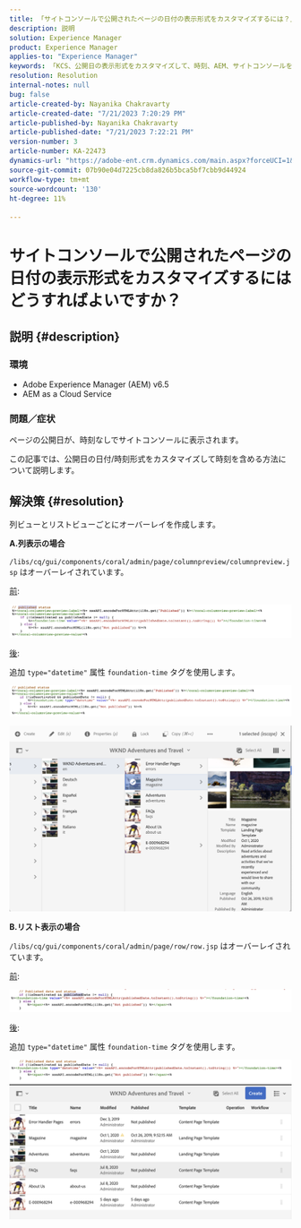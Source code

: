 ```yaml
---
title: 「サイトコンソールで公開されたページの日付の表示形式をカスタマイズするには？」
description: 説明
solution: Experience Manager
product: Experience Manager
applies-to: "Experience Manager"
keywords: 「KCS、公開日の表示形式をカスタマイズして、時刻、AEM、サイトコンソールを含める
resolution: Resolution
internal-notes: null
bug: false
article-created-by: Nayanika Chakravarty
article-created-date: "7/21/2023 7:20:29 PM"
article-published-by: Nayanika Chakravarty
article-published-date: "7/21/2023 7:22:21 PM"
version-number: 3
article-number: KA-22473
dynamics-url: "https://adobe-ent.crm.dynamics.com/main.aspx?forceUCI=1&pagetype=entityrecord&etn=knowledgearticle&id=7deee0a5-fb27-ee11-9966-6045bd006ce9"
source-git-commit: 07b90e04d7225cb8da826b5bca5bf7cbb9d44924
workflow-type: tm+mt
source-wordcount: '130'
ht-degree: 11%

---
```


# サイトコンソールで公開されたページの日付の表示形式をカスタマイズするにはどうすればよいですか？

## 説明 {#description}


### 環境

- Adobe Experience Manager (AEM) v6.5
- AEM as a Cloud Service


### 問題／症状

ページの公開日が、時刻なしでサイトコンソールに表示されます。

この記事では、公開日の日付/時刻形式をカスタマイズして時刻を含める方法について説明します。


## 解決策 {#resolution}


列ビューとリストビューごとにオーバーレイを作成します。

<b>A.列表示の場合</b>

`/libs/cq/gui/components/coral/admin/page/columnpreview/columnpreview.jsp` はオーバーレイされています。

<u>前</u>:

![](assets/76d8eda9-2625-ee11-9cbe-6045bd006a22.png)

<u>後</u>:

追加 `type="datetime"` 属性 `foundation-time` タグを使用します。

![](assets/bc3fccb7-2625-ee11-9cbe-6045bd006a22.png)

![](assets/4b4c42f9-2625-ee11-9cbe-6045bd006a22.png)

<b>B.リスト表示の場合</b>

`/libs/cq/gui/components/coral/admin/page/row/row.jsp` はオーバーレイされています。

<u>前</u>:

![](assets/b4d354c8-2625-ee11-9cbe-6045bd006a22.png)

<u>後</u>:

追加 `type="datetime"` 属性 `foundation-time` タグを使用します。

![](assets/82f75cd6-2625-ee11-9cbe-6045bd006a22.png)
![](assets/807c0517-2725-ee11-9cbe-6045bd006a22.png)
